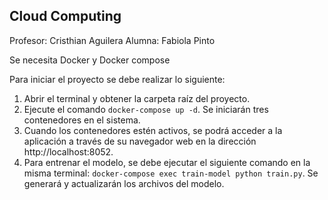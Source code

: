 ##  Cloud Computing
Profesor: Cristhian Aguilera
Alumna: Fabiola Pinto

Se necesita Docker y Docker compose

Para iniciar el proyecto se debe realizar lo siguiente:
1. Abrir el terminal y obtener la carpeta raíz del proyecto.
2. Ejecute el comando `docker-compose up -d`. Se iniciarán tres contenedores en el sistema.
3. Cuando los contenedores estén activos, se podrá acceder a la aplicación a través de su navegador web en la dirección http://localhost:8052.
4. Para entrenar el modelo, se debe ejecutar el siguiente comando en la misma terminal: `docker-compose exec train-model python train.py`. Se generará y actualizarán los archivos del modelo.
